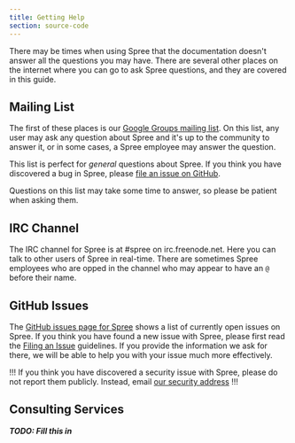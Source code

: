 ```yaml
---
title: Getting Help
section: source-code
---
```


There may be times when using Spree that the documentation doesn't answer all the questions you may have. There are several other places on the internet where you can go to ask Spree questions, and they are covered in this guide.

## Mailing List

The first of these places is our [Google Groups mailing list](http://groups.google.com/group/spree-user). On this list, any user may ask any question about Spree and it's up to the community to answer it, or in some cases, a Spree employee may answer the question.

This list is perfect for *general* questions about Spree. If you think you have discovered a bug in Spree, please [file an issue on GitHub](#github-issues).

Questions on this list may take some time to answer, so please be patient when asking them.

## IRC Channel

The IRC channel for Spree is at #spree on irc.freenode.net. Here you can talk to other users of Spree in real-time. There are sometimes Spree employees who are opped in the channel who may appear to have an `@` before their name.

## GitHub Issues

The [GitHub issues page for Spree](https://github.com/spree/spree/issues) shows a list of currently open issues on Spree. If you think you have found a new issue with Spree, please first read the [Filing an Issue](https://github.com/spree/spree/blob/master/CONTRIBUTING.md#filing-an-issue) guidelines. If you provide the information we ask for there, we will be able to help you with your issue much more effectively.

!!!
If you think you have discovered a security issue with Spree, please do not report them publicly. Instead, email [our security address](mailto:security@spreecommerce.com)
!!!

## Consulting Services

***TODO: Fill this in***